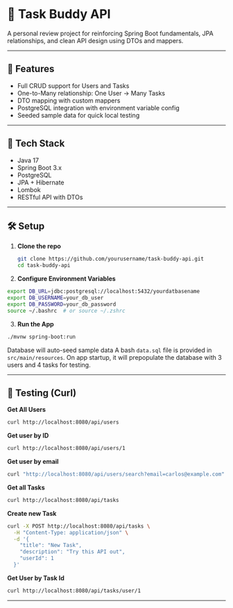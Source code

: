 # 🧠 Task Buddy API

A personal review project for reinforcing Spring Boot fundamentals, JPA relationships, and clean API design using DTOs and mappers.

---

## 🚀 Features

- Full CRUD support for Users and Tasks
- One-to-Many relationship: One User → Many Tasks
- DTO mapping with custom mappers
- PostgreSQL integration with environment variable config
- Seeded sample data for quick local testing

---

## 📁 Tech Stack
- Java 17
- Spring Boot 3.x
- PostgreSQL
- JPA + Hibernate
- Lombok
- RESTful API with DTOs

---

## 🛠️ Setup

1. **Clone the repo**
   ```bash
   git clone https://github.com/yourusername/task-buddy-api.git
   cd task-buddy-api
   ```
2. **Configure Environment Variables**
```bash
export DB_URL=jdbc:postgresql://localhost:5432/yourdatbasename
export DB_USERNAME=your_db_user
export DB_PASSWORD=your_db_password
source ~/.bashrc  # or source ~/.zshrc
```
3. **Run the App**
```bash
./mvnw spring-boot:run
```
Database will auto-seed sample data
A bash `data.sql` file is provided in  `src/main/resources`. On app startup, it will prepopulate the database with 3 users and 4 tasks for testing.

---
## 🧪 Testing (Curl)
**Get All Users**
```bash
curl http://localhost:8080/api/users
```
**Get user by ID**
```bash
curl http://localhost:8080/api/users/1
```
**Get user by email**
```bash
curl "http://localhost:8080/api/users/search?email=carlos@example.com"
```
**Get all Tasks**
```bash
curl http://localhost:8080/api/tasks
```
**Create new Task**
```bash
curl -X POST http://localhost:8080/api/tasks \
  -H "Content-Type: application/json" \
  -d '{
    "title": "New Task",
    "description": "Try this API out",
    "userId": 1
  }'
```
**Get User by Task Id**
```bash
curl http://localhost:8080/api/tasks/user/1
```

---

